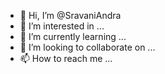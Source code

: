 - 👋 Hi, I’m @SravaniAndra
- 👀 I’m interested in ...
- 🌱 I’m currently learning ...
- 💞️ I’m looking to collaborate on ...
- 📫 How to reach me ...

<!---
SravaniAndra/SravaniAndra is a ✨ special ✨ repository because its `README.md` (this file) appears on your GitHub profile.
You can click the Preview link to take a look at your changes.
--->
